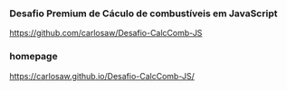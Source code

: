 ### Desafio Premium de Cáculo de combustíveis em JavaScript

https://github.com/carlosaw/Desafio-CalcComb-JS

### homepage
https://carlosaw.github.io/Desafio-CalcComb-JS/

